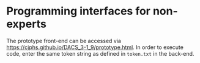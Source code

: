 # Programming interfaces for non-experts

The prototype front-end can be accessed via https://cjphs.github.io/DACS_3-1_9/prototype.html. In order to execute code, enter the same token string as defined in `token.txt` in the back-end.
